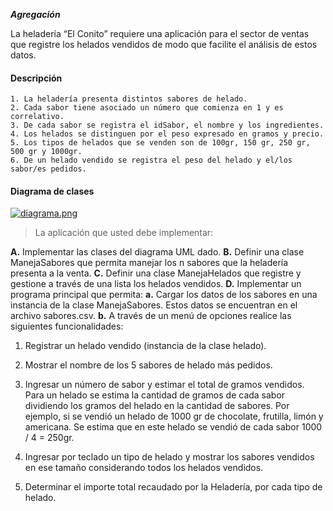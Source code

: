 ___Agregación___

La heladería “El Conito” requiere una aplicación para el sector de ventas que registre los helados vendidos de modo que facilite el análisis de estos datos. 

#### **Descripción**

    1. La heladería presenta distintos sabores de helado.
    2. Cada sabor tiene asociado un número que comienza en 1 y es correlativo.
    3. De cada sabor se registra el idSabor, el nombre y los ingredientes.
    4. Los helados se distinguen por el peso expresado en gramos y precio.
    5. Los tipos de helados que se venden son de 100gr, 150 gr, 250 gr, 500 gr y 1000gr.
    6. De un helado vendido se registra el peso del helado y el/los sabor/es pedidos.

#### **Diagrama de clases**

[![diagrama.png](https://campusvirtual.unsj.edu.ar/pluginfile.php/156855/mod_assign/intro/Helado-Sabor.drawio.png)](https://campusvirtual.unsj.edu.ar)


> La aplicación que usted debe implementar:

**A.** Implementar las clases del diagrama UML dado.
**B.** Definir una clase ManejaSabores que permita manejar los n sabores que la heladería presenta a la venta.
**C.** Definir una clase ManejaHelados que registre y gestione a través de una lista los helados vendidos.
**D.** Implementar un programa principal que permita:
    **a.** Cargar los datos de los sabores en una instancia de la clase ManejaSabores. Estos datos se encuentran en el archivo sabores.csv.
    **b.** A través de un menú de opciones realice las siguientes funcionalidades:
1. Registrar un helado vendido (instancia de la clase helado).

2. Mostrar el nombre de los 5 sabores de helado más pedidos.
3. Ingresar un número de sabor y estimar el total de gramos vendidos. Para un helado se estima la cantidad de gramos de cada sabor dividiendo los gramos del helado en la cantidad de sabores. Por ejemplo, si se vendió un helado de 1000 gr de chocolate, frutilla, limón y americana. Se estima que en este helado se vendió de cada sabor 1000 / 4 = 250gr.
4. Ingresar por teclado un tipo de helado y mostrar los sabores vendidos en ese tamaño considerando todos los helados vendidos.
5. Determinar el importe total recaudado por la Heladería, por cada tipo de helado.
